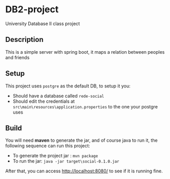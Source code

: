 # DB2-project

University Database II class project

## Description

This is a simple server with spring boot, it maps a relation between peoples and friends

## Setup

This project uses `postgre` as the default DB, to setup it you:

* Should have a database called `rede-social`
* Should edit the credentials at `src\main\resources\application.properties` to the one your postgre uses

## Build

You will need **maven** to generate the jar, and of course java to run it, the following sequence can run this project:

* To generate the project jar : `mvn package`
* To run the jar: `java -jar target\social-0.1.0.jar`

After that, you can access [http://localhost:8080/](http://localhost:8080/) to see if it is running fine.
